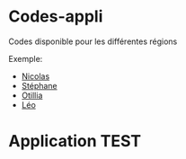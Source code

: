 # Codes-appli
Codes disponible pour les différentes régions

Exemple:
<!-- Menu de navigation du site -->
<ul class="navbar">
  <li><a href="index.html">Nicolas</a>
  <li><a href="reflexions.html">Stéphane</a>
  <li><a href="ville.html">Otillia</a>
  <li><a href="liens.html">Léo</a>
</ul>

<!-- Contenu principal -->
<h1>Application TEST</h1>
